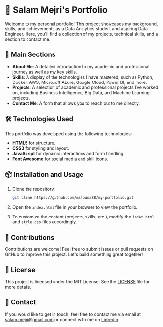 # 🚀 Salam Mejri's Portfolio

Welcome to my personal portfolio! This project showcases my background, skills, and achievements as a Data Analytics student and aspiring Data Engineer. Here, you'll find a collection of my projects, technical skills, and a section to contact me.

## 🌟 Main Sections

- **About Me**: A detailed introduction to my academic and professional journey as well as my key skills.
- **Skills**: A display of the technologies I have mastered, such as Python, Docker, AWS, Microsoft Azure, Google Cloud, Power BI, and more.
- **Projects**: A selection of academic and professional projects I’ve worked on, including Business Intelligence, Big Data, and Machine Learning projects.
- **Contact Me**: A form that allows you to reach out to me directly.

## 🛠️ Technologies Used

This portfolio was developed using the following technologies:
- **HTML5** for structure.
- **CSS3** for styling and layout.
- **JavaScript** for dynamic interactions and form handling.
- **Font Awesome** for social media and skill icons.

## 📦 Installation and Usage

1. Clone the repository:
    ```bash
    git clone https://github.com/mslouma88/my-portfolio.git
    ```

2. Open the `index.html` file in your browser to view the portfolio.

3. To customize the content (projects, skills, etc.), modify the `index.html` and `style.css` files accordingly.

## 🤝 Contributions

Contributions are welcome! Feel free to submit issues or pull requests on GitHub to improve this project. Let's build something great together!

## 📝 License

This project is licensed under the MIT License. See the [LICENSE](./LICENSE) file for more details.

## 📧 Contact

If you would like to get in touch, feel free to contact me via email at [salam.mejri@gmail.com](mailto:salam.mejri@gmail.com) or connect with me on [LinkedIn](https://www.linkedin.com/in/salam-mejri/).

